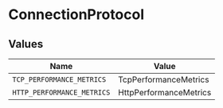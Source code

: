 # ConnectionProtocol


## Values

| Name                       | Value                      |
| -------------------------- | -------------------------- |
| `TCP_PERFORMANCE_METRICS`  | TcpPerformanceMetrics      |
| `HTTP_PERFORMANCE_METRICS` | HttpPerformanceMetrics     |